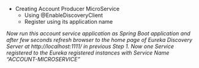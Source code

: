* Creating Account Producer MicroService
	* Using @EnableDiscoveryClient
	* Register using its application name
	
*Now run this account service application as Spring Boot application and after few seconds refresh browser to the home page of Eureka Discovery Server at http://localhost:1111/ in previous Step 1. Now one Service registered to the Eureka registered instances with Service Name “ACCOUNT-MICROSERVICE”*	
	
